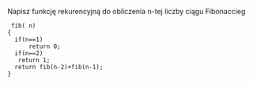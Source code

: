 Napisz funkcję rekurencyjną do obliczenia n-tej liczby ciągu Fibonaccieg
~~~
 fib( n)
{
  if(n==1)
      return 0;
  if(n==2)
   return 1;
  return fib(n-2)+fib(n-1);
}

~~~
